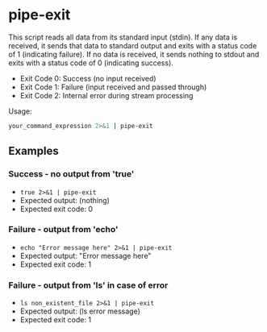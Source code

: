 # pipe-exit

This script reads all data from its standard input (stdin).
If any data is received, it sends that data to standard output and exits with a status code of 1 (indicating failure).
If no data is received, it sends nothing to stdout and exits with a status code of 0 (indicating success).

* Exit Code 0: Success (no input received)
* Exit Code 1: Failure (input received and passed through)
* Exit Code 2: Internal error during stream processing

Usage:

```bash
your_command_expression 2>&1 | pipe-exit
```

## Examples

### Success - no output from 'true'

* `true 2>&1 | pipe-exit`
* Expected output: (nothing)
* Expected exit code: 0

### Failure - output from 'echo'

* `echo "Error message here" 2>&1 | pipe-exit`
* Expected output: "Error message here"
* Expected exit code: 1

### Failure - output from 'ls' in case of error

* `ls non_existent_file 2>&1 | pipe-exit`
* Expected output: (ls error message)
* Expected exit code: 1
